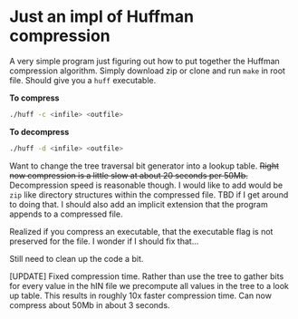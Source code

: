 # Just an impl of Huffman compression
A very simple program just figuring out how to put together the Huffman compression algorithm. Simply download zip or clone and run `make` in root file. Should give you a `huff` executable. 

**To compress**
```bash
./huff -c <infile> <outfile>
```
**To decompress**
```bash
./huff -d <infile> <outfile>
```

Want to change the tree traversal bit generator into a lookup table. ~~Right now compression is a little slow at about 20 seconds per 50Mb.~~ Decompression speed is reasonable though. I would like to add would be `zip` like directory structures within the compressed file. TBD if I get around to doing that. I should also add an implicit extension that the program appends to a compressed file. 

Realized if you compress an executable, that the executable flag is not preserved for the file. I wonder if I should fix that...

Still need to clean up the code a bit.

[UPDATE] Fixed compression time. Rather than use the tree to gather bits for every value in the hIN file we precompute all values in the tree to a look up table. This results in roughly 10x faster compression time. Can now compress about 50Mb in about 3 seconds.
